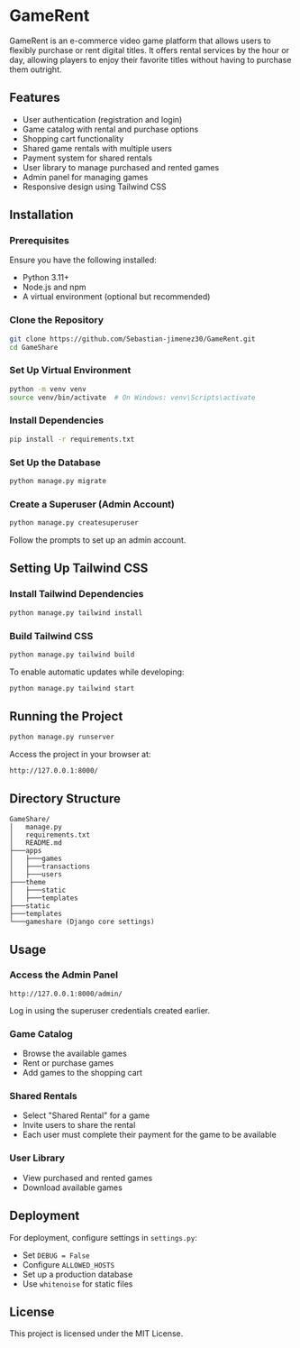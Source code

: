 # GameRent
GameRent is an e-commerce video game platform that allows users to flexibly purchase or rent digital titles. It offers rental services by the hour or day, allowing players to enjoy their favorite titles without having to purchase them outright.


## Features
- User authentication (registration and login)
- Game catalog with rental and purchase options
- Shopping cart functionality
- Shared game rentals with multiple users
- Payment system for shared rentals
- User library to manage purchased and rented games
- Admin panel for managing games
- Responsive design using Tailwind CSS

## Installation
### Prerequisites
Ensure you have the following installed:
- Python 3.11+
- Node.js and npm
- A virtual environment (optional but recommended)

### Clone the Repository
```sh
git clone https://github.com/Sebastian-jimenez30/GameRent.git
cd GameShare
```

### Set Up Virtual Environment
```sh
python -m venv venv
source venv/bin/activate  # On Windows: venv\Scripts\activate
```

### Install Dependencies
```sh
pip install -r requirements.txt
```

### Set Up the Database
```sh
python manage.py migrate
```

### Create a Superuser (Admin Account)
```sh
python manage.py createsuperuser
```
Follow the prompts to set up an admin account.

## Setting Up Tailwind CSS
### Install Tailwind Dependencies
```sh
python manage.py tailwind install
```

### Build Tailwind CSS
```sh
python manage.py tailwind build
```

To enable automatic updates while developing:
```sh
python manage.py tailwind start
```

## Running the Project
```sh
python manage.py runserver
```
Access the project in your browser at:
```
http://127.0.0.1:8000/
```

## Directory Structure
```
GameShare/
│   manage.py
│   requirements.txt
│   README.md
├───apps
│   ├───games
│   ├───transactions
│   ├───users
├───theme
│   ├───static
│   ├───templates
├───static
├───templates
└───gameshare (Django core settings)
```

## Usage
### Access the Admin Panel
```
http://127.0.0.1:8000/admin/
```
Log in using the superuser credentials created earlier.

### Game Catalog
- Browse the available games
- Rent or purchase games
- Add games to the shopping cart

### Shared Rentals
- Select "Shared Rental" for a game
- Invite users to share the rental
- Each user must complete their payment for the game to be available

### User Library
- View purchased and rented games
- Download available games

## Deployment
For deployment, configure settings in `settings.py`:
- Set `DEBUG = False`
- Configure `ALLOWED_HOSTS`
- Set up a production database
- Use `whitenoise` for static files

## License
This project is licensed under the MIT License.



